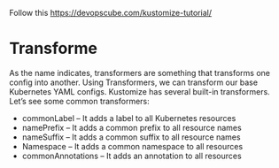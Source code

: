 Follow this https://devopscube.com/kustomize-tutorial/


# Transforme 
As the name indicates, transformers are something that transforms one config into another. Using Transformers, we can transform our base Kubernetes YAML configs. Kustomize has several built-in transformers. Let’s see some common transformers:

  *  commonLabel – It adds a label to all Kubernetes resources
  *  namePrefix – It adds a common prefix to all resource    names
  *  nameSuffix – It adds a common suffix to all resource    names
  *  Namespace – It adds a common namespace to all resources
  *    commonAnnotations – It adds an annotation to all resources
